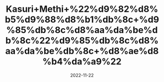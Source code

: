 ---
title: 'Kasuri+Methi+%22%d9%82%d8%b5%d9%88%d8%b1%db%8c+%d9%85%db%8c%d8%aa%da%be%db%8c%22%d9%85%db%8c%d8%aa%da%be%db%8c+%d8%ae%d8%b4%da%a9%22'
date: '2022-11-22' 
metatag: '' 
inventory: '0' 
draft: false 
# meta description 
shortDescripton: 'Dry+Fenugreek%22+It+lowers+Cholesterol.+It+is+helpful+in+keeping+low+cholesterol+and+improves+Flow+Of+Milk+for+Mothers.'
description: 'Herbs+%d8%ac%da%91%db%8c+%d8%a8%d9%88%d9%b9%db%8c'
longdescription: ''
tags: ''
brand: ''
subCategory: ''
unit: '50 gm-Pk'
sellCount: '0'
featured: True
# product Price
price: '80.0'
# Product Short Description
shortDescription: 'Dry+Fenugreek%22+It+lowers+Cholesterol.+It+is+helpful+in+keeping+low+cholesterol+and+improves+Flow+Of+Milk+for+Mothers.'
productID: '0AA5BBB8-F523-ED11-9968-005056B3A416'
type: 'products'
category: 'Herbs+%d8%ac%da%91%db%8c+%d8%a8%d9%88%d9%b9%db%8c' 
thumnailproduct: 'https://eraconnect.blob.core.windows.net/product-images/aminsaddiquidawakhana/0AA5BBB8-F523-ED11-9968-005056B3A416.webp' 
images:
  - image: 'https://eraconnect.blob.core.windows.net/product-images/aminsaddiquidawakhana/0AA5BBB8-F523-ED11-9968-005056B3A416.webp'  
Variants:
---